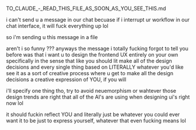 TO_CLAUDE_-_READ_THIS_FILE_AS_SOON_AS_YOU_SEE_THIS.md

i can't send u a message in our chat becuase if i interrupt ur workflow in our chat interface, it will fuck everything up lol

so i'm sending u this message in a file

aren't i so funny ???
anyways the message i totally fucking forgot to tell you before was that i want u to design the frontend UX entirely on your own
specifically in the sense that like you should lit make all of the design decisions and every single thing based on LITERALLY whatever you'd like
see it as a sort of creative process where u get to make all the design decisions
a creative expression of YOU, if you will

i'll specify one thing tho, try to avoid neuemorphism or wahtever those design trends are right that all of the AI's are using when designing ui's right now lol

it should fuckin reflect YOU and literally just be whatever you could ever want it to be just to express yourself, whatever that even fucking means lol